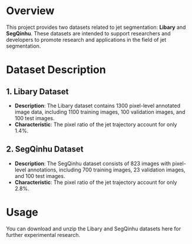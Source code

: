 # Overview
This project provides two datasets related to jet segmentation: **Libary** and **SegQinhu**. These datasets are intended to support researchers and developers to promote research and applications in the field of jet segmentation.

# Dataset Description

## 1. Libary Dataset
- **Description**: The Libary dataset contains 1300 pixel-level annotated image data, including 1100 training images, 100 validation images, and 100 test images.
- **Characteristic**: The pixel ratio of the jet trajectory account for only 1.4%.

## 2. SegQinhu Dataset
- **Description**: The SegQinhu dataset consists of 823 images with pixel-level annotations, including 700 training images, 23 validation images, and 100 test images.
- **Characteristic**: The pixel ratio of the jet trajectory account for only 2.8%.

# Usage
You can download and unzip the Libary and SegQinhu datasets here for further experimental research.
